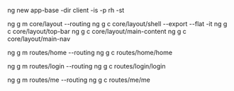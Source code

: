 ng new app-base -dir client -is -p rh -st

ng g m core/layout --routing
ng g c core/layout/shell --export --flat -it 
ng g c core/layout/top-bar
ng g c core/layout/main-content
ng g c core/layout/main-nav

ng g m routes/home --routing
ng g c routes/home/home 

ng g m routes/login --routing
ng g c routes/login/login 

ng g m routes/me --routing
ng g c routes/me/me 

